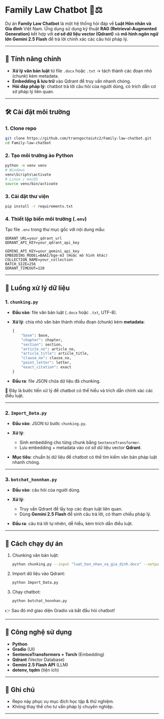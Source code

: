 # Family Law Chatbot 🤖⚖️

Dự án **Family Law Chatbot** là một hệ thống hỏi đáp về **Luật Hôn nhân và Gia đình** Việt Nam.
Ứng dụng sử dụng kỹ thuật **RAG (Retrieval-Augmented Generation)** kết hợp với **cơ sở dữ liệu vector (Qdrant)** và **mô hình ngôn ngữ lớn Gemini 2.5 Flash** để trả lời chính xác các câu hỏi pháp lý.

---

## 🚀 Tính năng chính

* **Xử lý văn bản luật** từ file `.docx` hoặc `.txt` → tách thành các đoạn nhỏ (chunk) kèm metadata.
* **Embedding & lưu trữ** vào Qdrant để truy vấn nhanh chóng.
* **Hỏi đáp pháp lý**: chatbot trả lời câu hỏi của người dùng, có trích dẫn cơ sở pháp lý liên quan.

---

## 🛠️ Cài đặt môi trường

### 1. Clone repo

```bash
git clone https://github.com/tranngoctaiutc2/Family-law-chatbot.git
cd Family-law-chatbot
```

### 2. Tạo môi trường ảo Python

```bash
python -m venv venv
# Windows
venv\Scripts\activate
# Linux / macOS
source venv/bin/activate
```

### 3. Cài đặt thư viện

```bash
pip install -r requirements.txt
```

### 4. Thiết lập biến môi trường (`.env`)

Tạo file `.env` trong thư mục gốc với nội dung mẫu:

```env
QDRANT_URL=your_qdrant_url
QDRANT_API_KEY=your_qdrant_api_key

GEMINI_API_KEY=your_gemini_api_key
EMBEDDING_MODEL=BAAI/bge-m3 (Hoặc mô hình khác)
COLLECTION_NAME=your_collection
BATCH_SIZE=256
QDRANT_TIMEOUT=120
```

---

## 📂 Luồng xử lý dữ liệu

### 1. `chunking.py`

* **Đầu vào**: file văn bản luật (`.docx` hoặc `.txt`, UTF-8).
* **Xử lý**: chia nhỏ văn bản thành nhiều đoạn (chunk) kèm **metadata**:

  ```python
  {
      "base": base,
      "chapter": chapter,
      "section": section,
      "article_no": article_no,
      "article_title": article_title,
      "clause_no": clause_no,
      "point_letter": letter,
      "exact_citation": exact
  }
  ```
* **Đầu ra**: file JSON chứa dữ liệu đã chunking.

📌 Đây là bước tiền xử lý để chatbot có thể hiểu và trích dẫn chính xác các điều luật.

---

### 2. `Import_Data.py`

* **Đầu vào**: JSON từ bước `chunking.py`.
* **Xử lý**:

  * Sinh embedding cho từng chunk bằng `SentenceTransformer`.
  * Lưu embedding + metadata vào cơ sở dữ liệu vector **Qdrant**.
* **Mục tiêu**: chuẩn bị dữ liệu để chatbot có thể tìm kiếm văn bản pháp luật nhanh chóng.

---

### 3. `botchat_honnhan.py`

* **Đầu vào**: câu hỏi của người dùng.
* **Xử lý**:

  * Truy vấn Qdrant để lấy top các đoạn luật liên quan.
  * Dùng **Gemini 2.5 Flash** để sinh câu trả lời, có tham chiếu pháp lý.
* **Đầu ra**: câu trả lời tự nhiên, dễ hiểu, kèm trích dẫn điều luật.

---

## 🏃 Cách chạy dự án

1. Chunking văn bản luật:

   ```bash
   python chunking.py --input "luat_hon_nhan_va_gia_dinh.docx" --output "hn2014_chunks.json" --law-no "52/2014/QH13" --law-title "Luật Hôn nhân và Gia đình" --law-id "HN2014"
   ```

2. Import dữ liệu vào Qdrant:

   ```bash
   python Import_Data.py
   ```

3. Chạy chatbot:

   ```bash
   python botchat_honnhan.py
   ```

👉 Sau đó mở giao diện Gradio và bắt đầu hỏi chatbot!

---

## 📌 Công nghệ sử dụng

* **Python**
* **Gradio** (UI)
* **SentenceTransformers + Torch** (Embedding)
* **Qdrant** (Vector Database)
* **Gemini 2.5 Flash API** (LLM)
* **dotenv, tqdm** (tiện ích)

---

## 📖 Ghi chú

* Repo này phục vụ mục đích học tập & thử nghiệm.
* Không thay thế cho tư vấn pháp lý chuyên nghiệp.

---
